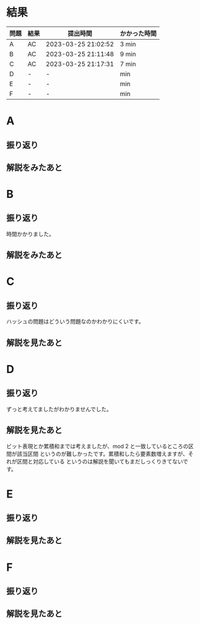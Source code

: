 # 結果

| 問題 | 結果 | 提出時間            | かかった時間 |
|------|------|---------------------|--------------|
| A    | AC   | 2023-03-25 21:02:52 | 3 min        |
| B    | AC   | 2023-03-25 21:11:48 | 9 min        |
| C    | AC   | 2023-03-25 21:17:31 | 7 min        |
| D    | -    | -                   |     min      |
| E    | -    | -                   |     min      |
| F    | -    | -                   |     min      |

# A

## 振り返り

## 解説をみたあと

# B

## 振り返り

時間かかりました。

## 解説をみたあと

# C

## 振り返り

ハッシュの問題はどういう問題なのかわかりにくいです。

## 解説を見たあと

# D

## 振り返り

ずっと考えてましたがわかりませんでした。

## 解説を見たあと

ビット表現とか累積和までは考えましたが、mod 2 と一致しているところの区間が該当区間
というのが難しかったです。累積和したら要素数増えますが、それが区間と対応している
というのは解説を聞いてもまだしっくりきてないです。

# E

## 振り返り

## 解説を見たあと

# F

## 振り返り

## 解説を見たあと
